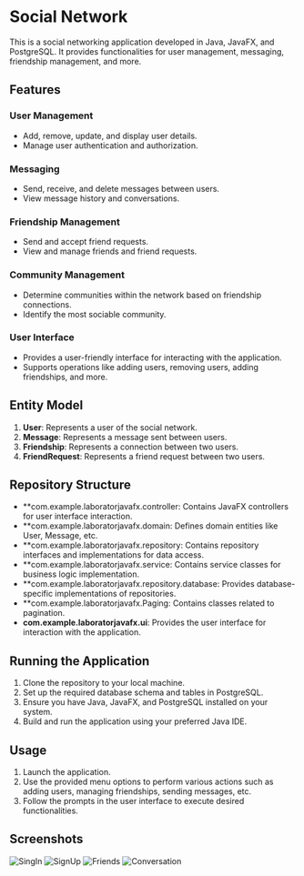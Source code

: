 # Social Network

This is a social networking application developed in Java, JavaFX, and PostgreSQL. It provides functionalities for user management, messaging, friendship management, and more.

## Features
### User Management
- Add, remove, update, and display user details.
- Manage user authentication and authorization.

### Messaging
- Send, receive, and delete messages between users.
- View message history and conversations.

### Friendship Management
- Send and accept friend requests.
- View and manage friends and friend requests.

### Community Management
- Determine communities within the network based on friendship connections.
- Identify the most sociable community.

### User Interface
- Provides a user-friendly interface for interacting with the application.
- Supports operations like adding users, removing users, adding friendships, and more.

## Entity Model
1. **User**: Represents a user of the social network.
2. **Message**: Represents a message sent between users.
3. **Friendship**: Represents a connection between two users.
4. **FriendRequest**: Represents a friend request between two users.

## Repository Structure
- **com.example.laboratorjavafx.controller: Contains JavaFX controllers for user interface interaction.
- **com.example.laboratorjavafx.domain: Defines domain entities like User, Message, etc.
- **com.example.laboratorjavafx.repository: Contains repository interfaces and implementations for data access.
- **com.example.laboratorjavafx.service: Contains service classes for business logic implementation.
- **com.example.laboratorjavafx.repository.database: Provides database-specific implementations of repositories.
- **com.example.laboratorjavafx.Paging: Contains classes related to pagination.
- **com.example.laboratorjavafx.ui**: Provides the user interface for interaction with the application.

## Running the Application
1. Clone the repository to your local machine.
2. Set up the required database schema and tables in PostgreSQL.
3. Ensure you have Java, JavaFX, and PostgreSQL installed on your system.
4. Build and run the application using your preferred Java IDE.

## Usage
1. Launch the application.
2. Use the provided menu options to perform various actions such as adding users, managing friendships, sending messages, etc.
3. Follow the prompts in the user interface to execute desired functionalities.

## Screenshots
![SingIn](https://github.com/caba12345/Retea-De-Socializare/assets/131769398/6bdef04d-7877-4b34-b577-9b39598ea0e0)
![SignUp](https://github.com/caba12345/Retea-De-Socializare/assets/131769398/9b10ddcb-c86f-4071-bd35-96dec8e4ec94)
![Friends](https://github.com/caba12345/Retea-De-Socializare/assets/131769398/5c5c444c-0ccb-43b1-805a-79fed8046c75)
![Conversation](https://github.com/caba12345/Retea-De-Socializare/assets/131769398/785b6ec3-daae-4c83-be98-b1548a191f1c)


